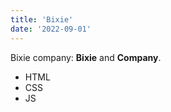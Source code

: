```yaml
---
title: 'Bixie'
date: '2022-09-01'
---
```


Bixie company: **Bixie** and **Company**.

- HTML
- CSS
- JS